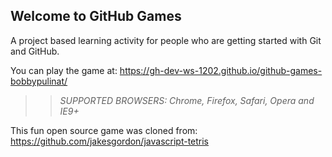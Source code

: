 ## Welcome to GitHub Games

A project based learning activity for people who are getting started with Git and GitHub.

You can play the game at: https://gh-dev-ws-1202.github.io/github-games-bobbypulinat/

>> _*SUPPORTED BROWSERS*: Chrome, Firefox, Safari, Opera and IE9+_

This fun open source game was cloned from: https://github.com/jakesgordon/javascript-tetris
